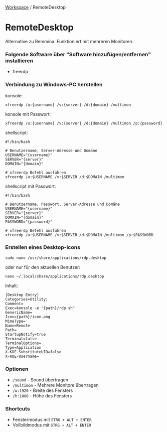 [Workspace](ReadMe.md) / RemoteDesktop

# RemoteDesktop

Alternative zu Remmina. Funktioniert mit mehreren Monitoren.

### Folgende Software über "Software hinzufügen/entfernen" installieren

- freerdp

### Verbindung zu Windows-PC herstellen

konsole:

    xfreerdp /u:{username} /v:{server} /d:{domain} /multimon

konsole mit Passwort:

    xfreerdp /u:{username} /v:{server} /d:{domain} /multimon /p:{password}

shellscript:

    #!/bin/bash

    # Benutzername, Server-Adresse und Domäne
    USERNAME="{username}"
    SERVER="{server}"
    DOMAIN="{domain}"

    # xfreerdp Befehl ausführen
    xfreerdp /u:$USERNAME /v:$SERVER /d:$DOMAIN /multimon


shellscript mit Passwort:

    #!/bin/bash

    # Benutzername, Passwort, Server-Adresse und Domäne
    USERNAME="{username}"
    SERVER="{server}"
    DOMAIN="{domain}"
    PASSWORD="{password}"

    # xfreerdp Befehl ausführen
    xfreerdp /u:$USERNAME /v:$SERVER /d:$DOMAIN /multimon /p:$PASSWORD

### Erstellen eines Desktop-Icons

    sudo nano /usr/share/applications/rdp.desktop

oder nur für den aktuellen Benutzer:

    nano ~/.local/share/applications/rdp.desktop

Inhalt:

    [Desktop Entry]
    Categories=Utility;
    Comment=
    Exec=konsole -e "{path}/rdp.sh"
    GenericName=
    Icon={path}/icon.png
    MimeType=
    Name=Remote
    Path=
    StartupNotify=true
    Terminal=false
    TerminalOptions=
    Type=Application
    X-KDE-SubstituteUID=false
    X-KDE-Username=

### Optionen

- `/sound` - Sound übertragen
- `/multimon` - Mehrere Monitore übertragen
- `/w:1920` - Breite des Fensters
- `/h:1080` - Höhe des Fensters

### Shortcuts

- Fenstermodus mit `STRG + ALT + ENTER`
- Vollbildmodus mit `STRG + ALT + ENTER`